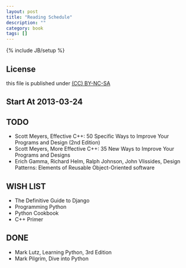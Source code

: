 ```yaml
---
layout: post
title: "Reading Schedule"
description: ""
category: book
tags: []
---
```

{% include JB/setup %}
## License
this file is published under [(CC) BY-NC-SA](http://creativecommons.org/licenses/by-nc-sa/3.0/)

## Start At 2013-03-24

## TODO
* Scott Meyers, Effective C++: 50 Specific Ways to Improve Your Programs and Design (2nd Edition)
* Scott Meyers, More Effective C++: 35 New Ways to Improve Your Programs and Designs
* Erich Gamma, Richard Helm, Ralph Johnson, John Vlissides, Design Patterns: Elements of Reusable Object-Oriented software

## WISH LIST
* The Definitive Guide to Django
* Programming Python
* Python Cookbook
* C++ Primer

## DONE
* Mark Lutz, Learning Python, 3rd Edition
* Mark Pilgrim, Dive into Python 

